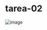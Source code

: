 # tarea-02

![image](https://github.com/Sanchez28032001/tarea-02/assets/148785096/8988f456-9952-4300-9223-71a0294e6d4b)
